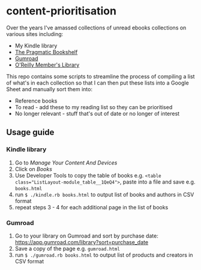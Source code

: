 # content-prioritisation

Over the years I've amassed collections of unread ebooks collections on various sites including:

 * My Kindle library
 * [The Pragmatic Bookshelf](https://pragprog.com)
 * [Gumroad](https://gumroad.com)
 * [O'Reilly Member's Library](https://members.oreilly.com/)
 
 This repo contains some scripts to streamline the process of compiling a list of what's in each collection so that I can
 then put these lists into a Google Sheet and manually sort them into:
 
 * Reference books
 * To read - add these to my reading list so they can be prioritised
 * No longer relevant - stuff that's out of date or no longer of interest

## Usage guide

### Kindle library

 1. Go to _Manage Your Content And Devices_
 2. Click on _Books_
 3. Use Developer Tools to copy the table of books e.g. `<table class="ListLayout-module_table__1QeQ4">`, paste into a file and save e.g. `books.html`
 4. run `$ ./kindle.rb books.html` to output list of books and authors in CSV format
 5. repeat steps 3 - 4 for each additional page in the list of books

### Gumroad

1. Go to your library on Gumroad and sort by purchase date: https://app.gumroad.com/library?sort=purchase_date
2. Save a copy of the page e.g. `gumroad.html`
3. run `$ ./gumroad.rb books.html` to output list of products and creators in CSV format
